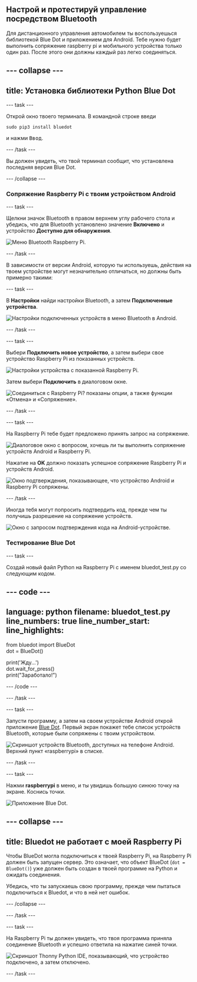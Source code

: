 ## Настрой и протестируй управление посредством Bluetooth

Для дистанционного управления автомобилем ты воспользуешься библиотекой Blue Dot и приложением для Android. Тебе нужно будет выполнить сопряжение raspberry pi и мобильного устройства только один раз. После этого они должны каждый раз легко соединяться.

--- collapse ---
---
title: Установка библиотеки Python Blue Dot
---

--- task ---

Открой окно твоего терминала. В командной строке введи
```
sudo pip3 install bluedot
```
и нажми <kbd>Ввод</kbd>.

--- /task ---

Вы должен увидеть, что твой терминал сообщит, что установлена последняя версия Blue Dot.

--- /collapse ---

### Сопряжение Raspberry Pi с твоим устройством Android

--- task ---

Щелкни значок Bluetooth в правом верхнем углу рабочего стола и убедись, что для Bluetooth установлено значение **Включено** и устройство **Доступно для обнаружения**.

![Меню Bluetooth Raspberry Pi.](images/bt_rpi_1.png)

--- /task ---

В зависимости от версии Android, которую ты используешь, действия на твоем устройстве могут незначительно отличаться, но должны быть примерно такими:

--- task ---

В **Настройки** найди настройки Bluetooth, а затем **Подключенные устройства**.

![Настройки подключенных устройств в меню Bluetooth в Android.](images/bt_and_1.png)

--- /task ---

--- task ---

Выбери **Подключить новое устройство**, а затем выбери свое устройство Raspberry Pi из показанных устройств.

![Настройки устройства с показанной Raspberry Pi.](images/bt_and_2.png)

Затем выбери **Подключить** в диалоговом окне.

![Соединиться с Raspberry Pi? показаны опции, а также функции «Отмена» и «Сопряжение».](images/bt_and_3.png)

--- /task ---

--- task ---

На Raspberry Pi тебе будет предложено принять запрос на сопряжение.

![Диалоговое окно с вопросом, хочешь ли ты выполнить сопряжение устройств Android и Raspberry Pi.](images/bt_rpi_2.png)

Нажатие на **OK** должно показать успешное сопряжение Raspberry Pi и устройств Android.

![Окно подтверждения, показывающее, что устройство Android и Raspberry Pi сопряжены.](imgaes/bt_rpi_3.png)

--- /task ---

Иногда тебя могут попросить подтвердить код, прежде чем ты получишь разрешение на сопряжение устройств.

![Окно с запросом подтверждения кода на Android-устройстве.](images/android3.png)

### Тестирование Blue Dot

--- task ---

Создай новый файл Python на Raspberry Pi с именем bluedot_test.py со следующим кодом.

--- code ---
---
language: python filename: bluedot_test.py line_numbers: true line_number_start:
line_highlights:
---

from bluedot import BlueDot   
dot = BlueDot()

print('Жду...')   
dot.wait_for_press()    
print("Заработало!")

--- /code ---

--- /task ---

--- task ---

Запусти программу, а затем на своем устройстве Android открой приложение [Blue Dot](https://play.google.com/store/apps/details?id=com.stuffaboutcode.bluedot&hl=en_GB&gl=US). Первый экран покажет тебе список устройств Bluetooth, которые были сопряжены с твоим устройством.

![Скриншот устройств Bluetooth, доступных на телефоне Android. Верхний пункт «raspberrypi» в списке.](images/android4.jpeg)

--- /task ---

--- task ---

Нажми **raspberrypi** в меню, и ты увидишь большую синюю точку на экране. Коснись точки.

![Приложение Blue Dot.](images/bt_and_5.png)

--- collapse ---
---
title: Bluedot не работает с моей Raspberry Pi
---

 Чтобы BlueDot могла подключиться к твоей Raspberry Pi, на Raspberry Pi должен быть запущен сервер. Это означает, что объект BlueDot (`dot = BlueDot()`) уже должен быть создан в твоей программе на Python и ожидать соединения.

 Убедись, что ты запускаешь свою программу, прежде чем пытаться подключиться к Bluedot, и что в ней нет ошибок.

--- /collapse ---

--- /task ---

--- task ---

На Raspberry Pi ты должен увидеть, что твоя программа приняла соединение Bluetooth и успешно ответила на нажатие синей точки.

![Скриншот Thonny Python IDE, показывающий, что устройство подключено, а затем отключено.](images/thonny1.png)

--- /task ---
